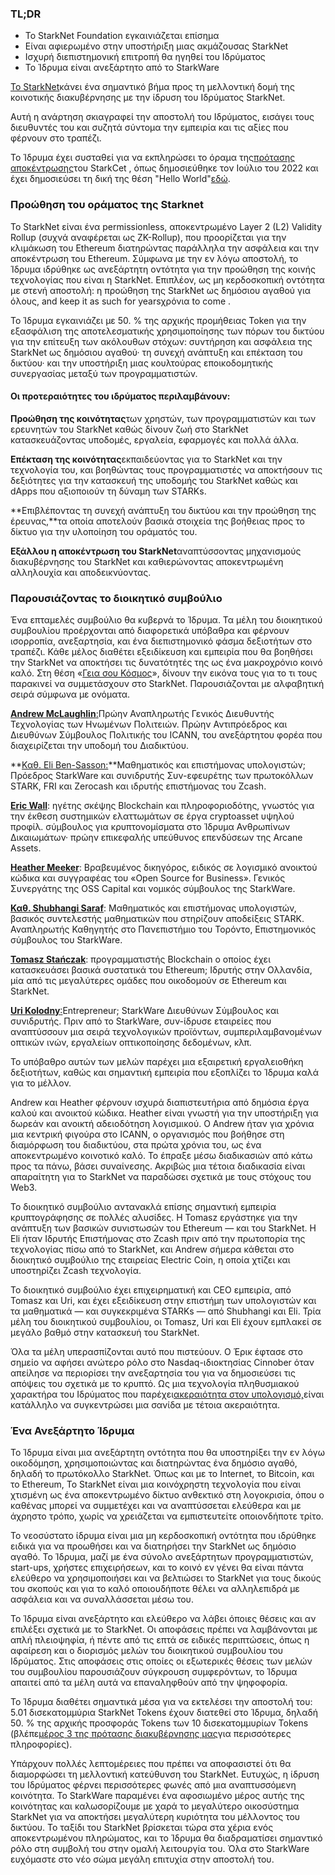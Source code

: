 ### TL;DR

* Το StarkNet Foundation εγκαινιάζεται επίσημα
* Είναι αφιερωμένο στην υποστήριξη μιας ακμάζουσας StarkNet
* Ισχυρή διεπιστημονική επιτροπή θα ηγηθεί του Ιδρύματος
* Το Ίδρυμα είναι ανεξάρτητο από το StarkWare

[Το StarkNet](https://starknet.io/)κάνει ένα σημαντικό βήμα προς τη μελλοντική δομή της κοινοτικής διακυβέρνησης με την ίδρυση του Ιδρύματος StarkNet.

Αυτή η ανάρτηση σκιαγραφεί την αποστολή του Ιδρύματος, εισάγει τους διευθυντές του και συζητά σύντομα την εμπειρία και τις αξίες που φέρνουν στο τραπέζι.

Το Ίδρυμα έχει συσταθεί για να εκπληρώσει το όραμα της[πρότασης αποκέντρωσης](https://medium.com/starkware/part-1-starknet-sovereignty-a-decentralization-proposal-bca3e98a01ef)του StarkCet , όπως δημοσιεύθηκε τον Ιούλιο του 2022 και έχει δημοσιεύσει τη δική της θέση "Hello World"[εδώ](https://medium.com/@StarkNet_Foundation/7bd55d5dbc59).

### Προώθηση του οράματος της Starknet

Το StarkNet είναι ένα permissionless, αποκεντρωμένο Layer 2 (L2) Validity Rollup (συχνά αναφέρεται ως ZK-Rollup), που προορίζεται για την κλιμάκωση του Ethereum διατηρώντας παράλληλα την ασφάλεια και την αποκέντρωση του Ethereum. Σύμφωνα με την εν λόγω αποστολή, το Ίδρυμα ιδρύθηκε ως ανεξάρτητη οντότητα για την προώθηση της κοινής τεχνολογίας που είναι η StarkNet. Επιπλέον, ως μη κερδοσκοπική οντότητα με στενή αποστολή: η προώθηση της StarkNet ως δημόσιου αγαθού για όλους, and keep it as such for yearsχρόνια to come .

Το Ίδρυμα εγκαινιάζει με 50. % της αρχικής προμήθειας Token για την εξασφάλιση της αποτελεσματικής χρησιμοποίησης των πόρων του δικτύου για την επίτευξη των ακόλουθων στόχων: συντήρηση και ασφάλεια της StarkNet ως δημόσιου αγαθού· τη συνεχή ανάπτυξη και επέκταση του δικτύου· και την υποστήριξη μιας κουλτούρας εποικοδομητικής συνεργασίας μεταξύ των προγραμματιστών.

#### **Οι προτεραιότητες του ιδρύματος περιλαμβάνουν:**

**Προώθηση της κοινότητας**των χρηστών, των προγραμματιστών και των ερευνητών του StarkNet καθώς δίνουν ζωή στο StarkNet κατασκευάζοντας υποδομές, εργαλεία, εφαρμογές και πολλά άλλα.

**Επέκταση της κοινότητας**εκπαιδεύοντας για το StarkNet και την τεχνολογία του, και βοηθώντας τους προγραμματιστές να αποκτήσουν τις δεξιότητες για την κατασκευή της υποδομής του StarkNet καθώς και dApps που αξιοποιούν τη δύναμη των STARKs.

**Επιβλέποντας τη συνεχή ανάπτυξη του δικτύου και την προώθηση της έρευνας,**τα οποία αποτελούν βασικά στοιχεία της βοήθειας προς το δίκτυο για την υλοποίηση του οράματός του.

**Εξάλλου η αποκέντρωση του StarkNet**αναπτύσσοντας μηχανισμούς διακυβέρνησης του StarkNet και καθιερώνοντας αποκεντρωμένη αλληλουχία και αποδεικνύοντας.

### **Παρουσιάζοντας το διοικητικό συμβούλιο**

Ένα επταμελές συμβούλιο θα κυβερνά το Ίδρυμα. Τα μέλη του διοικητικού συμβουλίου προέρχονται από διαφορετικά υπόβαθρα και φέρνουν ισορροπία, ανεξαρτησία, και ένα διεπιστημονικό φάσμα δεξιοτήτων στο τραπέζι. Κάθε μέλος διαθέτει εξειδίκευση και εμπειρία που θα βοηθήσει την StarkNet να αποκτήσει τις δυνατότητές της ως ένα μακροχρόνιο κοινό καλό. Στη θέση «[Γεια σου Κόσμος](https://medium.com/@StarkNet_Foundation/7bd55d5dbc59)», δίνουν την εικόνα τους για το τι τους παρακινεί να συμμετάσχουν στο StarkNet. Παρουσιάζονται με αλφαβητική σειρά σύμφωνα με ονόματα.

[**Andrew McLaughlin**:](https://andrew.mclaughl.in/about-me)Πρώην Αναπληρωτής Γενικός Διευθυντής Τεχνολογίας των Ηνωμένων Πολιτειών. Πρώην Αντιπρόεδρος και Διευθύνων Σύμβουλος Πολιτικής του ICANN, του ανεξάρτητου φορέα που διαχειρίζεται την υποδομή του Διαδικτύου.

**[Καθ. Eli Ben-Sasson:](https://starkware.co/media-kit/?founder=Eli#founders)**Μαθηματικός και επιστήμονας υπολογιστών; Πρόεδρος StarkWare και συνιδρυτής Συν-εφευρέτης των πρωτοκόλλων STARK, FRI και Zerocash και ιδρυτής επιστήμονας του Zcash.

**[Eric Wall](https://en.wikipedia.org/wiki/Eric_Wall_(researcher))**: ηγέτης σκέψης Blockchain και πληροφοριοδότης, γνωστός για την έκθεση συστημικών ελαττωμάτων σε έργα cryptoasset υψηλού προφίλ. σύμβουλος για κρυπτονομίσματα στο Ίδρυμα Ανθρωπίνων Δικαιωμάτων· πρώην επικεφαλής υπεύθυνος επενδύσεων της Arcane Assets.

**[Heather Meeker](https://www.techlawpartners.com/heather)**: Βραβευμένος δικηγόρος, ειδικός σε λογισμικό ανοικτού κώδικα και συγγραφέας του «Open Source for Business». Γενικός Συνεργάτης της OSS Capital και νομικός σύμβουλος της StarkWare.

**[Καθ. Shubhangi Saraf](https://www.math.toronto.edu/ssaraf/)**: Μαθηματικός και επιστήμονας υπολογιστών, βασικός συντελεστής μαθηματικών που στηρίζουν αποδείξεις STARK. Αναπληρωτής Καθηγητής στο Πανεπιστήμιο του Τορόντο, Επιστημονικός σύμβουλος του StarkWare.

**[Tomasz Stańczak](https://www.linkedin.com/in/tomaszkajetanstanczak/?originalSubdomain=uk)**: προγραμματιστής Blockchain ο οποίος έχει κατασκευάσει βασικά συστατικά του Ethereum; Ιδρυτής στην Ολλανδία, μία από τις μεγαλύτερες ομάδες που οικοδομούν σε Ethereum και StarkNet.

[**Uri Kolodny**:](https://starkware.co/media-kit/?founder=Uri#founders)Entrepreneur; StarkWare Διευθύνων Σύμβουλος και συνιδρυτής. Πριν από το StarkWare, συν-ίδρυσε εταιρείες που αναπτύσσουν μια σειρά τεχνολογικών προϊόντων, συμπεριλαμβανομένων οπτικών ινών, εργαλείων οπτικοποίησης δεδομένων, κλπ.

Το υπόβαθρο αυτών των μελών παρέχει μια εξαιρετική εργαλειοθήκη δεξιοτήτων, καθώς και σημαντική εμπειρία που εξοπλίζει το Ίδρυμα καλά για το μέλλον.

Andrew και Heather φέρνουν ισχυρά διαπιστευτήρια από δημόσια έργα καλού και ανοικτού κώδικα. Heather είναι γνωστή για την υποστήριξη για δωρεάν και ανοικτή αδειοδότηση λογισμικού. Ο Andrew ήταν για χρόνια μια κεντρική φιγούρα στο ICANN, ο οργανισμός που βοήθησε στη διαμόρφωση του διαδικτύου, στα πρώτα χρόνια του, ως ένα αποκεντρωμένο κοινοτικό καλό. Το έπραξε μέσω διαδικασιών από κάτω προς τα πάνω, βάσει συναίνεσης. Ακριβώς μια τέτοια διαδικασία είναι απαραίτητη για το StarkNet να παραδώσει σχετικά με τους στόχους του Web3.

Το διοικητικό συμβούλιο αντανακλά επίσης σημαντική εμπειρία κρυπτογράφησης σε πολλές αλυσίδες. Η Tomasz εργάστηκε για την ανάπτυξη των βασικών συνιστωσών του Ethereum — και του StarkNet. Η Eli ήταν Ιδρυτής Επιστήμονας στο Zcash πριν από την πρωτοπορία της τεχνολογίας πίσω από το StarkNet, και Andrew σήμερα κάθεται στο διοικητικό συμβούλιο της εταιρείας Electric Coin, η οποία χτίζει και υποστηρίζει Zcash τεχνολογία.

Το διοικητικό συμβούλιο έχει επιχειρηματική και CEO εμπειρία, από Tomasz και Uri, και έχει εξειδίκευση στην επιστήμη των υπολογιστών και τα μαθηματικά — και συγκεκριμένα STARKs — από Shubhangi και Eli. Τρία μέλη του διοικητικού συμβουλίου, οι Tomasz, Uri και Eli έχουν εμπλακεί σε μεγάλο βαθμό στην κατασκευή του StarkNet.

Όλα τα μέλη υπερασπίζονται αυτό που πιστεύουν. Ο Έρικ έφτασε στο σημείο να αφήσει ανώτερο ρόλο στο Nasdaq-ιδιοκτησίας Cinnober όταν απείλησε να περιορίσει την ανεξαρτησία του για να δημοσιεύσει τις απόψεις του σχετικά με το κρυπτό. Ως μια τεχνολογία πληθυσμιακού χαρακτήρα του Ιδρύματος που παρέχει[ακεραιότητα στον υπολογισμό,](https://medium.com/starkware/extreme-integrity-in-decentralized-world-9e66cdf24d8b)είναι κατάλληλο να συγκεντρώσει μια σανίδα με τέτοια ακεραιότητα.

### **Ένα Ανεξάρτητο Ίδρυμα**

Το Ίδρυμα είναι μια ανεξάρτητη οντότητα που θα υποστηρίξει την εν λόγω οικοδόμηση, χρησιμοποιώντας και διατηρώντας ένα δημόσιο αγαθό, δηλαδή το πρωτόκολλο StarkNet. Όπως και με το Internet, το Bitcoin, και το Ethereum, Το StarkNet είναι μια κοινόχρηστη τεχνολογία που είναι χτισμένη ως ένα αποκεντρωμένο δίκτυο ανθεκτικό στη λογοκρισία, όπου ο καθένας μπορεί να συμμετέχει και να αναπτύσσεται ελεύθερα και με άχρηστο τρόπο, χωρίς να χρειάζεται να εμπιστευτείτε οποιονδήποτε τρίτο.

Το νεοσύστατο ίδρυμα είναι μια μη κερδοσκοπική οντότητα που ιδρύθηκε ειδικά για να προωθήσει και να διατηρήσει την StarkNet ως δημόσιο αγαθό. Το Ίδρυμα, μαζί με ένα σύνολο ανεξάρτητων προγραμματιστών, start-ups, χρήστες επιχειρήσεων, και το κοινό εν γένει θα είναι πάντα ελεύθερο να χρησιμοποιήσει και να βελτιώσει το StarkNet για τους δικούς του σκοπούς και για το καλό οποιουδήποτε θέλει να αλληλεπιδρά με ασφάλεια και να συναλλάσσεται μέσω του.

Το Ίδρυμα είναι ανεξάρτητο και ελεύθερο να λάβει όποιες θέσεις και αν επιλέξει σχετικά με το StarkNet. Οι αποφάσεις πρέπει να λαμβάνονται με απλή πλειοψηφία, ή πέντε από τις επτά σε ειδικές περιπτώσεις, όπως η αφαίρεση και ο διορισμός μελών του διοικητικού συμβουλίου του Ιδρύματος. Στις αποφάσεις στις οποίες οι εξωτερικές θέσεις των μελών του συμβουλίου παρουσιάζουν σύγκρουση συμφερόντων, το Ίδρυμα απαιτεί από τα μέλη αυτά να επαναληφθούν από την ψηφοφορία.

Το Ίδρυμα διαθέτει σημαντικά μέσα για να εκτελέσει την αποστολή του: 5.01 δισεκατομμύρια StarkNet Tokens έχουν διατεθεί στο Ίδρυμα, δηλαδή 50. % της αρχικής προσφοράς Tokens των 10 δισεκατομμυρίων Tokens (βλέπε[μέρος 3 της πρότασης διακυβέρνησης μας](https://medium.com/starkware/part-3-starknet-token-design-5cc17af066c6)για περισσότερες πληροφορίες).

Υπάρχουν πολλές λεπτομέρειες που πρέπει να αποφασιστεί ότι θα διαμορφώσει τη μελλοντική κατεύθυνση του StarkNet. Ευτυχώς, η ίδρυση του Ιδρύματος φέρνει περισσότερες φωνές από μια αναπτυσσόμενη κοινότητα. Το StarkWare παραμένει ένα αφοσιωμένο μέρος αυτής της κοινότητας και καλωσορίζουμε με χαρά το μεγαλύτερο οικοσύστημα StarkNet για να αποκτήσει μεγαλύτερη κυριότητα του μέλλοντος του δικτύου. Το ταξίδι του StarkNet βρίσκεται τώρα στα χέρια ενός αποκεντρωμένου πληρώματος, και το Ίδρυμα θα διαδραματίσει σημαντικό ρόλο στη συμβολή του στην ομαλή λειτουργία του. Όλα στο StarkWare ευχόμαστε στο νέο σώμα μεγάλη επιτυχία στην αποστολή του.